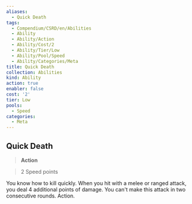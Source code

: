 ```yaml
---
aliases:
  - Quick Death
tags:
  - Compendium/CSRD/en/Abilities
  - Ability
  - Ability/Action
  - Ability/Cost/2
  - Ability/Tier/Low
  - Ability/Pool/Speed
  - Ability/Categories/Meta
title: Quick Death
collection: Abilities
kind: Ability
action: true
enabler: false
cost: '2'
tier: Low
pools:
  - Speed
categories:
  - Meta
---
```

## Quick Death    
>**Action**    
>2 Speed points  
    
You know how to kill quickly. When you hit with a melee or ranged attack, you deal 4 additional points of damage. You can't make this attack in two consecutive rounds. Action.
